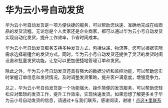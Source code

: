 # 华为云小号自动发货

华为云小号自动发货是一项方便快捷的服务，可以帮助您快速、准确地完成在线商品的发货流程。无论您是个人卖家还是企业商家，都可以通过华为云小号自动发货实现自动化发货，提升工作效率，节省时间成本。

华为云小号自动发货服务支持多种发货方式，包括快递、物流等，您可以根据实际需求选择最适合的发货方式。同时，华为云小号自动发货还提供了灵活的发货时间设置和批量发货功能，让您可以更加便捷地管理订单和发货。

除此之外，华为云小号自动发货还具有强大的数据分析和监控功能，可以帮助您实时掌握订单信息和发货情况，及时调整发货策略，提升客户满意度，增强竞争力。

总之，华为云小号自动发货是一个功能强大、操作简便的发货服务，可以帮助您轻松应对繁琐的发货工作，提升工作效率，实现快速发货。如果您想了解更多关于华为云小号自动发货的信息，请通过✈与我们联系，感谢阅读，谢谢！[点这✈里联系](https://a.k02.cc)